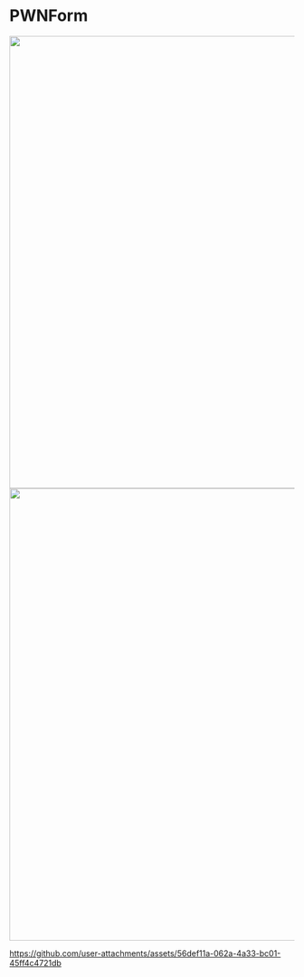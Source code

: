 <h1>PWNForm</h1>
<img src=https://github.com/user-attachments/assets/9fa34937-be16-4743-9a2d-a906e5868b1a onerror=x width=800 />
<img src=https://github.com/user-attachments/assets/cd18729e-8440-4c96-8ac5-bb8822179b60 onerror=pwnform.gif width=800 />

https://github.com/user-attachments/assets/56def11a-062a-4a33-bc01-45ff4c4721db

